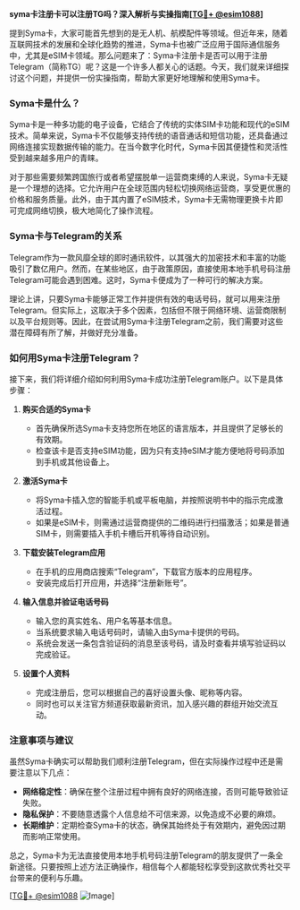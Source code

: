 **syma卡注册卡可以注册TG吗？深入解析与实操指南[[TG💪+ @esim1088](https://t.me/s/esim1088)]**

提到Syma卡，大家可能首先想到的是无人机、航模配件等领域。但近年来，随着互联网技术的发展和全球化趋势的推进，Syma卡也被广泛应用于国际通信服务中，尤其是eSIM卡领域。那么问题来了：Syma卡注册卡是否可以用于注册Telegram（简称TG）呢？这是一个许多人都关心的话题。今天，我们就来详细探讨这个问题，并提供一份实操指南，帮助大家更好地理解和使用Syma卡。

### Syma卡是什么？

Syma卡是一种多功能的电子设备，它结合了传统的实体SIM卡功能和现代的eSIM技术。简单来说，Syma卡不仅能够支持传统的语音通话和短信功能，还具备通过网络连接实现数据传输的能力。在当今数字化时代，Syma卡因其便捷性和灵活性受到越来越多用户的青睐。

对于那些需要频繁跨国旅行或者希望摆脱单一运营商束缚的人来说，Syma卡无疑是一个理想的选择。它允许用户在全球范围内轻松切换网络运营商，享受更优惠的价格和服务质量。此外，由于其内置了eSIM技术，Syma卡无需物理更换卡片即可完成网络切换，极大地简化了操作流程。

### Syma卡与Telegram的关系

Telegram作为一款风靡全球的即时通讯软件，以其强大的加密技术和丰富的功能吸引了数亿用户。然而，在某些地区，由于政策原因，直接使用本地手机号码注册Telegram可能会遇到困难。这时，Syma卡便成为了一种可行的解决方案。

理论上讲，只要Syma卡能够正常工作并提供有效的电话号码，就可以用来注册Telegram。但实际上，这取决于多个因素，包括但不限于网络环境、运营商限制以及平台规则等。因此，在尝试用Syma卡注册Telegram之前，我们需要对这些潜在障碍有所了解，并做好充分准备。

### 如何用Syma卡注册Telegram？

接下来，我们将详细介绍如何利用Syma卡成功注册Telegram账户。以下是具体步骤：

1. **购买合适的Syma卡**
   - 首先确保所选Syma卡支持您所在地区的语言版本，并且提供了足够长的有效期。
   - 检查该卡是否支持eSIM功能，因为只有支持eSIM才能方便地将号码添加到手机或其他设备上。

2. **激活Syma卡**
   - 将Syma卡插入您的智能手机或平板电脑，并按照说明书中的指示完成激活过程。
   - 如果是eSIM卡，则需通过运营商提供的二维码进行扫描激活；如果是普通SIM卡，则需要插入手机卡槽后开机等待自动识别。

3. **下载安装Telegram应用**
   - 在手机的应用商店搜索“Telegram”，下载官方版本的应用程序。
   - 安装完成后打开应用，并选择“注册新账号”。

4. **输入信息并验证电话号码**
   - 输入您的真实姓名、用户名等基本信息。
   - 当系统要求输入电话号码时，请输入由Syma卡提供的号码。
   - 系统会发送一条包含验证码的消息至该号码，请及时查看并填写验证码以完成验证。

5. **设置个人资料**
   - 完成注册后，您可以根据自己的喜好设置头像、昵称等内容。
   - 同时也可以关注官方频道获取最新资讯，加入感兴趣的群组开始交流互动。

### 注意事项与建议

虽然Syma卡确实可以帮助我们顺利注册Telegram，但在实际操作过程中还是需要注意以下几点：
- **网络稳定性**：确保在整个注册过程中拥有良好的网络连接，否则可能导致验证失败。
- **隐私保护**：不要随意透露个人信息给不可信来源，以免造成不必要的麻烦。
- **长期维护**：定期检查Syma卡的状态，确保其始终处于有效期内，避免因过期而影响正常使用。

总之，Syma卡为无法直接使用本地手机号码注册Telegram的朋友提供了一条全新途径。只要按照上述方法正确操作，相信每个人都能轻松享受到这款优秀社交平台带来的便利与乐趣。

[[TG💪+ @esim1088](https://t.me/s/esim1088) ![Image](https://i.postimg.cc/4NQfJmqS/Snipaste-2025-05-13-00-14-12.png)]